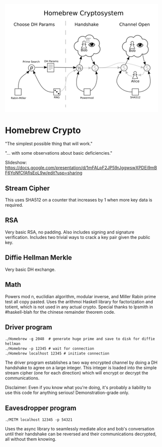 ![alt text][logo]

# Homebrew Crypto

"The simplest possible thing that will work."

"... with some observations about basic deficiencies."

Slideshow: https://docs.google.com/presentation/d/1mFALpF2JP59rJggwswXPDEi9mBF6YoNfCfAflsEoL9w/edit?usp=sharing

## Stream Cipher

This uses SHA512 on a counter that increases by 1 when more key data is
required. 

## RSA

Very basic RSA, no padding. Also includes signing and signature verification.
Includes two trivial ways to crack a key pair given the public key.

## Diffie Hellman Merkle

Very basic DH exchange.

## Math

Powers mod n, euclidian algorithm, modular inverse, and Miller Rabin prime
test all copy pasted. Uses the arithmoi Haskell library for factorization and
totient, which is not used in any actual crypto. Special thanks to lpsmith
in #haskell-blah for the chinese remainder theorem code.

## Driver program

```
./Homebrew -g 2048  # generate huge prime and save to disk for diffie hellman
./Homebrew -p 12345 # wait for connection
./Homebrew localhost 12345 # initiate connection
```

The driver program establishes a two way encrypted channel by doing a DH
handshake to agree on a large integer. This integer is loaded into the simple
stream cipher (one for each direction) which will encrypt or decrypt the
communications.

Disclaimer: Even if you know what you're doing, it's probably a liability to
use this code for anything serious! Demonstration-grade only.

## Eavesdropper program

```
./MITM localhost 12345 -p 54321
```

Uses the async library to seamlessly mediate alice and bob's conversation
until their handshake can be reversed and their communications decrypted,
all without them knowing.

[logo]: https://raw.githubusercontent.com/haskellcats/homebrew-crypto/master/cryptosystem.png "Cryptosystem Diagram"
